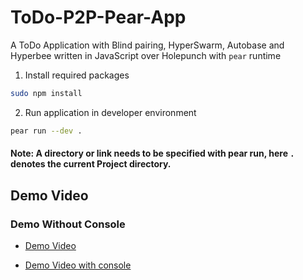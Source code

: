 # ToDo-P2P-Pear-App

A ToDo Application with Blind pairing, HyperSwarm, Autobase and Hyperbee written in JavaScript over Holepunch with `pear` runtime

1. Install required packages
```bash
sudo npm install
```
2. Run application in developer environment
```bash
pear run --dev .
```
#### Note: A directory or link needs to be specified with pear run, here `.` denotes the current Project directory.

## Demo Video

### Demo Without Console
- [Demo Video](https://youtu.be/xF-d9oacR0Q)

- [Demo Video with console](https://youtu.be/ME6jIPFaZ2A)
